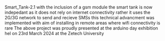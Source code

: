 Smart_Tank-2.1
with the inclusion of a gsm module the smart tank is now indepedant as it does not rely on internet connectivity rather it uses the 2G/3G network to send and recieve SMSs
this technical advancment was implemented with aim of installing in remote areas where wifi connectivity is rare
The above project was proudly presented at the arduino day exhibition hel on 23rd March 2024 at the Zetech University
